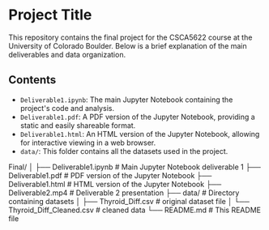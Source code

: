 # Project Title

This repository contains the final project for the CSCA5622 course at the University of Colorado Boulder. Below is a brief explanation of the main deliverables and data organization.

## Contents

- `Deliverable1.ipynb`: The main Jupyter Notebook containing the project's code and analysis.
- `Deliverable1.pdf`: A PDF version of the Jupyter Notebook, providing a static and easily shareable format.
- `Deliverable1.html`: An HTML version of the Jupyter Notebook, allowing for interactive viewing in a web browser.
- `data/`: This folder contains all the datasets used in the project.

Final/
│
├── Deliverable1.ipynb # Main Jupyter Notebook deliverable 1
├── Deliverable1.pdf # PDF version of the Jupyter Notebook
├── Deliverable1.html # HTML version of the Jupyter Notebook
├── Deliverable2.mp4 # Deliverable 2 presentation
├── data/ # Directory containing datasets
│ ├── Thyroid_Diff.csv # original dataset file
│ └── Thyroid_Diff_Cleaned.csv # cleaned data
└── README.md # This README file
